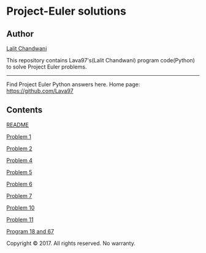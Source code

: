# Project-Euler solutions
## Author
[Lalit Chandwani](https://www.linkedin.com/in/lalit-chandwani-5971a7140?lipi=urn%3Ali%3Apage%3Ad_flagship3_profile_view_base%3B4TWVxihMR1GldMXdzGuOLw%3D%3D)

This repository contains Lava97's(Lalit Chandwani) program code(Python) to solve Project Euler problems.

---
Find Project Euler Python answers here.
Home page: https://github.com/Lava97

## Contents
[README](https://github.com/Lava97/Project-Euler/blob/master/README.md)

[Problem 1](https://github.com/Lava97/Project-Euler/blob/master/Euler's%20Project(Problem%201).py)

[Problem 2](https://github.com/Lava97/Project-Euler/blob/master/Euler's%20Project(Problem%202).py)

[Problem 4](https://github.com/Lava97/Project-Euler/blob/master/Euler's%20Project(Problem%204).py)

[Problem 5](https://github.com/Lava97/Project-Euler/blob/master/Euler's%20Project(Problem%205).py)

[Problem 6](https://github.com/Lava97/Project-Euler/blob/master/Euler's%20Project(Problem%206).py)

[Problem 7](https://github.com/Lava97/Project-Euler/blob/master/Euler's%20Project(Problem%207).py)

[Problem 10](https://github.com/Lava97/Project-Euler/blob/master/Euler's%20Project(Problem%2010).py)

[Problem 11](https://github.com/Lava97/Project-Euler/tree/master/Euler's%20Project(Problem%2011))

[Program 18 and 67](https://github.com/Lava97/Project-Euler/blob/master/Euler's%20Project(Problem%2018%20and%2067).py)

Copyright © 2017. All rights reserved. No warranty.
